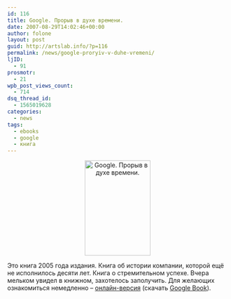 ```yaml
---
id: 116
title: Google. Прорыв в духе времени.
date: 2007-08-29T14:02:46+00:00
author: folone
layout: post
guid: http://artslab.info/?p=116
permalink: /news/google-proryiv-v-duhe-vremeni/
ljID:
  - 91
prosmotr:
  - 21
wpb_post_views_count:
  - 714
dsq_thread_id:
  - 1565019628
categories:
  - news
tags:
  - ebooks
  - google
  - книга
---
```

<center>
  <img src="http://artslab.info/wp-content/uploads/google-history.png" alt="Google. Прорыв в духе времени." title="google-history" width="150" height="217" class="alignnone size-full wp-image-2288" />
</center>

Это книга 2005 года издания. Книга об истории компании, которой ещё не исполнилось десяти лет. Книга о стремительном успехе. Вчера мельком увидел в книжном, захотелось заполучить. Для желающих ознакомиться немедленно &#8211; <a HREF="http://folone.googlepages.com/malsid_google_proriyv_v_duhe_vremen.html">онлайн-версия</a> (скачать <a HREF="http://files.artslab.info/google_book.zip">Google Book</a>).
